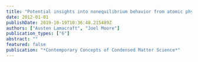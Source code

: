 ```yaml
---
title: "Potential insights into nonequilibrium behavior from atomic physics"
date: 2012-01-01
publishDate: 2019-10-19T10:36:48.215489Z
authors: ["Austen Lamacraft", "Joel Moore"]
publication_types: ["6"]
abstract: ""
featured: false
publication: "*Contemporary Concepts of Condensed Matter Science*"
---
```


